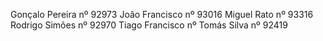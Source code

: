 Gonçalo Pereira nº 92973
João Francisco nº 93016
Miguel Rato nº 93316
Rodrigo Simões nº 92970
Tiago Francisco nº 
Tomás Silva nº 92419
